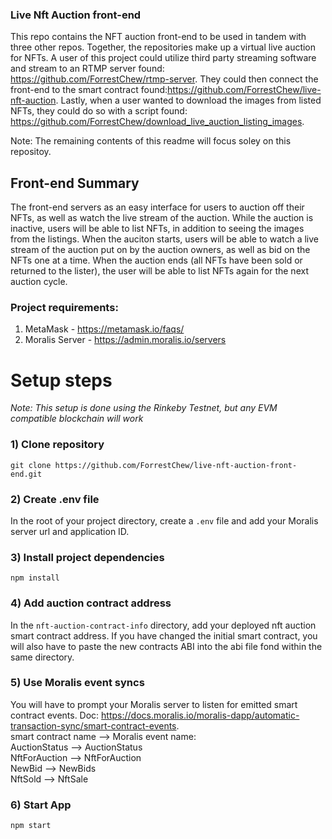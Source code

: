 ### Live Nft Auction front-end
This repo contains the NFT auction front-end to be used in tandem with three other repos. Together, the repositories make up a virtual live auction for NFTs. A user of this project could utilize third party streaming software and stream to an RTMP server found: https://github.com/ForrestChew/rtmp-server. They could then connect the front-end to the smart contract found:https://github.com/ForrestChew/live-nft-auction. Lastly, when a user wanted to download the images from listed NFTs, they could do so with a script found: https://github.com/ForrestChew/download_live_auction_listing_images.

Note: The remaining contents of this readme will focus soley on this repositoy.
<br>
## Front-end Summary
The front-end servers as an easy interface for users to auction off their NFTs, as well as watch the live stream of the auction. While the auction is inactive, users will be able to list NFTs, in addition to seeing the images from the listings. When the auciton starts, users will be able to watch a live stream of the auction put on by the auction owners, as well as bid on the NFTs one at a time. When the auction ends (all NFTs have been sold or returned to the lister), the user will be able to list NFTs again for the next auction cycle.
<br>
### Project requirements: 
1. MetaMask - https://metamask.io/faqs/ <br>
2. Moralis Server - https://admin.moralis.io/servers <br>
# Setup steps <br>
*Note:
This setup is done using the Rinkeby Testnet, but any EVM compatible blockchain will work*
<br>
### 1) Clone repository <br>
```
git clone https://github.com/ForrestChew/live-nft-auction-front-end.git
```
### 2) Create .env file <br>
In the root of your project directory, create a `.env` file and add your Moralis server url and application ID.
### 3) Install project dependencies
```
npm install
```
### 4) Add auction contract address
In the `nft-auction-contract-info` directory, add your deployed nft auction smart contract address. If you have changed the initial smart contract, you will also have to paste the new contracts ABI into the abi file fond within the same directory.
### 5) Use Moralis event syncs
You will have to prompt your Moralis server to listen for emitted smart contract events. Doc: https://docs.moralis.io/moralis-dapp/automatic-transaction-sync/smart-contract-events. <br>
smart contract name --> Moralis event name: <br>
AuctionStatus --> AuctionStatus <br>
NftForAuction --> NftForAuction <br>
NewBid        --> NewBids <br>
NftSold       --> NftSale <br>
### 6) Start App
```
npm start
```
